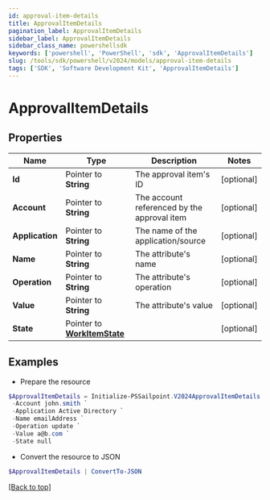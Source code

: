 ```yaml
---
id: approval-item-details
title: ApprovalItemDetails
pagination_label: ApprovalItemDetails
sidebar_label: ApprovalItemDetails
sidebar_class_name: powershellsdk
keywords: ['powershell', 'PowerShell', 'sdk', 'ApprovalItemDetails'] 
slug: /tools/sdk/powershell/v2024/models/approval-item-details
tags: ['SDK', 'Software Development Kit', 'ApprovalItemDetails']
---
```



# ApprovalItemDetails

## Properties

Name | Type | Description | Notes
------------ | ------------- | ------------- | -------------
**Id** |  Pointer to **String** | The approval item's ID | [optional] 
**Account** |  Pointer to **String** | The account referenced by the approval item | [optional] 
**Application** |  Pointer to **String** | The name of the application/source | [optional] 
**Name** |  Pointer to **String** | The attribute's name | [optional] 
**Operation** |  Pointer to **String** | The attribute's operation | [optional] 
**Value** |  Pointer to **String** | The attribute's value | [optional] 
**State** |  Pointer to [**WorkItemState**](work-item-state) |  | [optional] 

## Examples

- Prepare the resource
```powershell
$ApprovalItemDetails = Initialize-PSSailpoint.V2024ApprovalItemDetails  -Id 2c9180835d2e5168015d32f890ca1581 `
 -Account john.smith `
 -Application Active Directory `
 -Name emailAddress `
 -Operation update `
 -Value a@b.com `
 -State null
```

- Convert the resource to JSON
```powershell
$ApprovalItemDetails | ConvertTo-JSON
```


[[Back to top]](#) 

